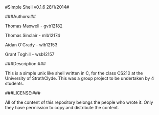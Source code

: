 #Simple Shell v0.1.6 28/1/2014#

###Authors:##

Thomas Maxwell		- gvb12182

Thomas Sinclair    	- mlb12174

Aidan O'Grady       - wlb12153

Grant Toghill       - wsb12157

###Description:###


This is a simple unix like shell written in C, for the class CS210 at the University of StrathClyde. This was a group project to be undertaken by 4 students.

###LICENSE:###

All of the content of this repository belongs the people who wrote it. Only they have permission to copy and distribute the content.

